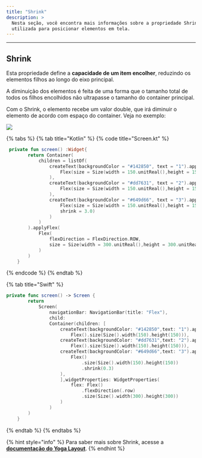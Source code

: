 ```yaml
---
title: "Shrink"
description: >
  Nesta seção, você encontra mais informações sobre a propriedade Shrink
  utilizada para posicionar elementos em tela.
---
```


---

## Shrink

Esta propriedade define a **capacidade de um item encolher**, reduzindo os elementos filhos ao longo do eixo principal. 

A diminuição dos elementos é feita de uma forma que o tamanho total de todos os filhos encolhidos não ultrapasse o tamanho do container principal. 

Com o Shrink, o elemento recebe um valor double, que irá diminuir o elemento de acordo com espaço do container. Veja no exemplo: 

![](https://lh5.googleusercontent.com/30mBYNqNtZf0Lp1Zw4dr8dkZW5PsOtxqHtqkgbPLZNbU6g8xFs0QmGh5ip66WlU5cHSqtdBWduGuwrLGyGp2uYkkAw6GLXpaf-ZRNORNJywill9WCTZIlRAva9_s5G30MJCh-rOS)

{% tabs %}
{% tab title="Kotlin" %}
{% code title="Screen.kt" %}
```kotlin
 private fun screen() :Widget{
        return Container(
            children = listOf(
                createText(backgroundColor = "#142850", text = "1").applyFlex(
                    Flex(size = Size(width = 150.unitReal(),height = 150.unitReal()))
                ),
                createText(backgroundColor = "#dd7631", text = "2").applyFlex(
                    Flex(size = Size(width = 150.unitReal(),height = 150.unitReal()))
                ),
                createText(backgroundColor = "#649d66", text = "3").applyFlex(
                    Flex(size = Size(width = 150.unitReal(),height = 150.unitReal()),
                    shrink = 3.0)
                )
            )
        ).applyFlex(
            Flex(
                flexDirection = FlexDirection.ROW,
                size = Size(width = 300.unitReal(),height = 300.unitReal())
            )
        )
    }
```
{% endcode %}
{% endtab %}

{% tab title="Swift" %}
```swift
private func screen() -> Screen {
        return
            Screen(
                navigationBar: NavigationBar(title: "Flex"),
                child:
                Container(children: [
                    createText(backgroundColor: "#142850",text: "1").applyFlex(
                        Flex().size(Size().width(150).height(150))),
                    createText(backgroundColor: "#dd7631",text: "2").applyFlex(
                        Flex().size(Size().width(150).height(150))),
                    createText(backgroundColor: "#649d66",text: "3").applyFlex(
                        Flex()
                            .size(Size().width(150).height(150))
                            .shrink(0.3)
                    ),
                    ],widgetProperties: WidgetProperties(
                        flex: Flex()
                            .flexDirection(.row)
                            .size(Size().width(300).height(300))
                    )
                )
        )
    }
```
{% endtab %}
{% endtabs %}

{% hint style="info" %}
Para saber mais sobre Shrink, acesse a [**documentação do Yoga Layout**](https://yogalayout.com/docs/flex).
{% endhint %}
